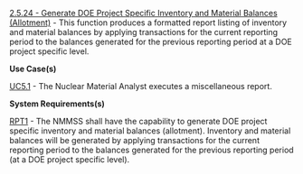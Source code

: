 <a href="https://dev.azure.com/Link-Technologies/NMMSS%20Requirements/_workitems/edit/276/" target="_blank">2.5.24 - Generate DOE Project Specific Inventory and Material Balances (Allotment)</a> - This function produces a formatted report listing of inventory and
material balances by applying transactions for the current reporting period to the balances generated for the previous reporting period at a DOE project specific level.



**Use Case(s)**

<a href="https://dev.azure.com/Link-Technologies/NMMSS%20Requirements/_workitems/edit/776/" target="_blank">UC5.1</a> - The Nuclear Material Analyst executes a miscellaneous report.

**System Requirements(s)**

<a href="https://dev.azure.com/Link-Technologies/NMMSS%20Requirements/_workitems/edit/549/" target="_blank">RPT1</a> - The NMMSS shall have the capability to generate DOE project specific inventory and material balances (allotment).  Inventory and material balances will be generated by applying transactions for the current reporting period to the balances generated for the previous reporting period (at a DOE project specific level).